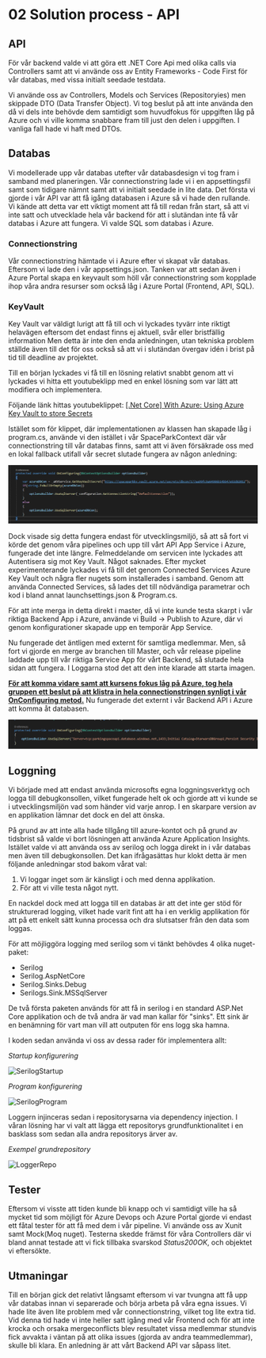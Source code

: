 # 02 Solution process - API

## API

För vår backend valde vi att göra ett .NET Core Api med olika calls via Controllers samt att vi använde oss av Entity Frameworks - Code First för vår databas, med vissa initialt seedade testdata.

Vi använde oss av Controllers, Models och Services (Repositoryies) men skippade DTO (Data Transfer Object). Vi tog beslut på att inte använda den då vi dels inte behövde dem samtidigt som huvudfokus för uppgiften låg på Azure och vi ville komma snabbare fram till just den delen i uppgiften. I vanliga fall hade vi haft med DTOs.



## Databas

Vi modellerade upp vår databas utefter vår databasdesign vi tog fram i samband med planeringen. Vår connectionstring lade vi i en appsettingsfil samt som tidigare nämnt samt att vi initialt seedade in lite data. Det första vi gjorde i vår API var att få igång databasen i Azure så vi hade den rullande. Vi kände att detta var ett viktigt moment att få till redan från start, så att vi inte satt och utvecklade hela vår backend för att i slutändan inte få vår databas i Azure att fungera. Vi valde SQL som databas i Azure.

### Connectionstring

Vår connectionstring hämtade vi i Azure efter vi skapat vår databas. Eftersom vi lade den i vår appsettings.json. Tanken var att sedan även i Azure Portal skapa en keyvault som höll vår connectionstring som kopplade ihop våra andra resurser som också låg i Azure Portal (Frontend, API, SQL).

### KeyVault

Key Vault var väldigt lurigt att få till och vi lyckades tyvärr inte riktigt helavägen eftersom det endast finns ej aktuell, svår eller bristfällig information  Men detta är inte den enda anledningen, utan tekniska problem ställde även till det för oss också så att vi i slutändan övergav idén i brist på tid till deadline av projektet. 

Till en början lyckades vi få till en lösning relativt snabbt genom att vi lyckades vi hitta ett youtubeklipp med en enkel lösning som var lätt att modifiera och implementera.

Följande länk hittas youtubeklippet: [[.Net Core] With Azure: Using Azure Key Vault to store Secrets](https://www.youtube.com/watch?v=yRf-doZMIBw)

Istället som för klippet, där implementationen av klassen han skapade låg i program.cs, använde vi den istället i vår SpaceParkContext där vår connectionstring till vår databas finns, samt att vi även försäkrade oss med en lokal fallback utifall vår secret slutade fungera av någon anledning:

![](https://github.com/PGBSNH19/spacepark-grupp-1-spacepark/blob/master/Documentation/Solution/img/keyvault_implementation.PNG)

Dock visade sig detta fungera endast för utvecklingsmiljö, så att så fort vi körde det genom våra pipelines och upp till vårt API App Service i Azure, fungerade det inte längre. Felmeddelande om servicen inte lyckades att Autentisera sig mot Key Vault. Något saknades. Efter mycket experimenterande lyckades vi få till det genom Connected Services Azure Key Vault och några fler nugets som installerades i samband. Genom att använda Connected Services, så lades det till nödvändiga  parametrar och kod i bland annat launchsettings.json & Program.cs.

För att inte merga in detta  direkt i master, då vi inte kunde testa skarpt i vår riktiga Backend  App i Azure, använde vi Build -> Publish to Azure, där vi genom konfigurationer skapade upp en temporär App Service. 

Nu fungerade det äntligen med externt för samtliga medlemmar. Men, så fort vi gjorde en merge av branchen till Master, och vår release pipeline laddade upp till vår riktiga Service App för vårt Backend, så slutade hela sidan att fungera. I Loggarna stod det att den inte klarade att starta imagen.

**<u>För att komma vidare samt att kursens fokus låg på Azure, tog hela gruppen ett beslut på att klistra in hela connectionstringen synligt i vår OnConfiguring metod.</u>** Nu fungerade det externt i vår Backend API i Azure att komma åt databasen.

![](https://github.com/PGBSNH19/spacepark-grupp-1-spacepark/blob/master/Documentation/Solution/img/connectionstring_real_implementation.PNG)



## Loggning

Vi började med att endast använda microsofts egna loggningsverktyg och logga till debugkonsollen, vilket fungerade helt ok och gjorde att vi kunde se i utvecklingsmiljön vad som händer vid varje anrop. I en skarpare version av en applikation lämnar det dock en del att önska. 

På grund av att inte alla hade tillgång till azure-kontot och på grund av tidsbrist så valde vi bort lösningen att använda Azure Application Insights. Istället valde vi att använda oss av serilog och logga direkt in i vår databas men även till debugkonsollen. Det kan ifrågasättas hur klokt detta är men följande anledningar stod bakom vårat val:

1. Vi loggar inget som är känsligt i och med denna applikation.
2. För att vi ville testa något nytt.

En nackdel dock med att logga till en databas är att det inte ger stöd för strukturerad logging, vilket hade varit fint att ha i en verklig applikation för att på ett enkelt sätt kunna processa och dra slutsatser från den data som loggas.

För att möjliggöra logging med serilog som vi tänkt behövdes 4 olika nuget-paket:

- Serilog
- Serilog.AspNetCore
- Serilog.Sinks.Debug
- Serilogs.Sink.MSSqlServer



De två första paketen används för att få in serilog i en standard ASP.Net Core applikation och de två andra är vad man kallar för "sinks". Ett sink är en benämning för vart man vill att outputen för ens logg ska hamna.

I koden sedan använda vi oss av dessa rader för implementera allt:

*Startup konfigurering*

![SerilogStartup](C:\Users\hampe\Repos\Skola\Molntjänster\Projekt\spacepark-grupp-1-spacepark\Documentation\Solution\img\SerilogStartup.PNG)

*Program konfigurering*

![SerilogProgram](C:\Users\hampe\Repos\Skola\Molntjänster\Projekt\spacepark-grupp-1-spacepark\Documentation\Solution\img\SerilogProgram.PNG)



Loggern injinceras sedan i repositorysarna via dependency injection. I våran lösning har vi valt att lägga ett repositorys grundfunktionalitet i en basklass som sedan alla andra repositorys ärver av.

*Exempel grundrepository*

![LoggerRepo](C:\Users\hampe\Repos\Skola\Molntjänster\Projekt\spacepark-grupp-1-spacepark\Documentation\Solution\img\LoggerRepo.PNG)



## Tester

Eftersom vi visste att tiden kunde bli knapp och vi samtidigt ville ha så mycket tid som möjligt för Azure Devops och  Azure Portal gjorde vi endast ett fåtal tester för att få med dem i vår pipeline. Vi använde oss av Xunit samt Mock(Moq nuget). Testerna skedde främst för våra Controllers där vi bland annat testade att vi fick tillbaka svarskod *Status200OK*, och objektet vi eftersökte.



## Utmaningar

Till en början gick det relativt långsamt eftersom vi var tvungna att få upp vår databas innan vi separerade och börja arbeta på våra egna issues. Vi hade lite även lite problem med vår connectionstring, vilket tog lite extra tid. Vid denna tid hade vi inte heller satt igång med vår Frontend och för att inte krocka och orsaka mergeconflicts blev resultatet vissa medlemmar stundvis fick avvakta i väntan på att olika issues (gjorda av andra teammedlemmar), skulle bli klara. En anledning är att vårt Backend API var såpass litet.

